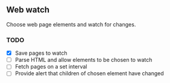 ## Web watch

Choose web page elements and watch for changes.

### TODO

- [x] Save pages to watch
- [ ] Parse HTML and allow elements to be chosen to watch
- [ ] Fetch pages on a set interval
- [ ] Provide alert that children of chosen element have changed
